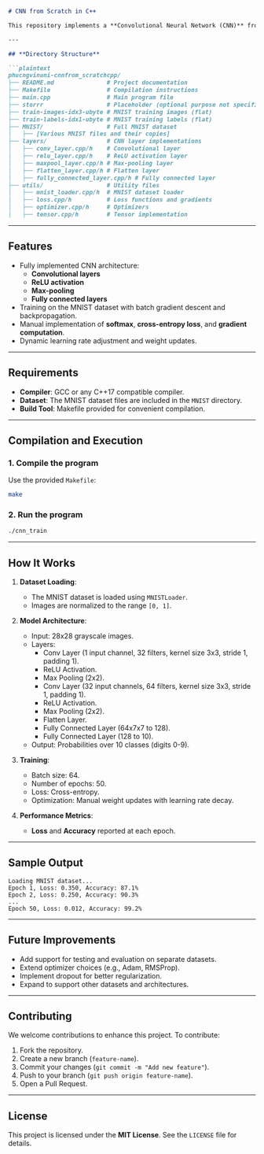 

```markdown
# CNN from Scratch in C++

This repository implements a **Convolutional Neural Network (CNN)** from scratch in **C++**. The project demonstrates training on the MNIST dataset, handling forward and backward passes, gradient updates, and basic optimization without relying on external machine learning libraries.

---

## **Directory Structure**

```plaintext
phucngvinuni-cnnfrom_scratchcpp/
├── README.md               # Project documentation
├── Makefile                # Compilation instructions
├── main.cpp                # Main program file
├── storrr                  # Placeholder (optional purpose not specified)
├── train-images-idx3-ubyte # MNIST training images (flat)
├── train-labels-idx1-ubyte # MNIST training labels (flat)
├── MNIST/                  # Full MNIST dataset
│   ├── [Various MNIST files and their copies]
├── layers/                 # CNN layer implementations
│   ├── conv_layer.cpp/h    # Convolutional layer
│   ├── relu_layer.cpp/h    # ReLU activation layer
│   ├── maxpool_layer.cpp/h # Max-pooling layer
│   ├── flatten_layer.cpp/h # Flatten layer
│   ├── fully_connected_layer.cpp/h # Fully connected layer
├── utils/                  # Utility files
│   ├── mnist_loader.cpp/h  # MNIST dataset loader
│   ├── loss.cpp/h          # Loss functions and gradients
│   ├── optimizer.cpp/h     # Optimizers
│   ├── tensor.cpp/h        # Tensor implementation
```

---

## **Features**

- Fully implemented CNN architecture:
  - **Convolutional layers**
  - **ReLU activation**
  - **Max-pooling**
  - **Fully connected layers**
- Training on the MNIST dataset with batch gradient descent and backpropagation.
- Manual implementation of **softmax**, **cross-entropy loss**, and **gradient computation**.
- Dynamic learning rate adjustment and weight updates.

---

## **Requirements**

- **Compiler**: GCC or any C++17 compatible compiler.
- **Dataset**: The MNIST dataset files are included in the `MNIST` directory.
- **Build Tool**: Makefile provided for convenient compilation.

---

## **Compilation and Execution**

### 1. Compile the program
Use the provided `Makefile`:
```bash
make
```

### 2. Run the program
```bash
./cnn_train
```

---

## **How It Works**

1. **Dataset Loading**:
   - The MNIST dataset is loaded using `MNISTLoader`.
   - Images are normalized to the range `[0, 1]`.

2. **Model Architecture**:
   - Input: 28x28 grayscale images.
   - Layers:
     - Conv Layer (1 input channel, 32 filters, kernel size 3x3, stride 1, padding 1).
     - ReLU Activation.
     - Max Pooling (2x2).
     - Conv Layer (32 input channels, 64 filters, kernel size 3x3, stride 1, padding 1).
     - ReLU Activation.
     - Max Pooling (2x2).
     - Flatten Layer.
     - Fully Connected Layer (64x7x7 to 128).
     - Fully Connected Layer (128 to 10).
   - Output: Probabilities over 10 classes (digits 0-9).

3. **Training**:
   - Batch size: 64.
   - Number of epochs: 50.
   - Loss: Cross-entropy.
   - Optimization: Manual weight updates with learning rate decay.

4. **Performance Metrics**:
   - **Loss** and **Accuracy** reported at each epoch.

---

## **Sample Output**

```plaintext
Loading MNIST dataset...
Epoch 1, Loss: 0.350, Accuracy: 87.1%
Epoch 2, Loss: 0.250, Accuracy: 90.3%
...
Epoch 50, Loss: 0.012, Accuracy: 99.2%
```

---

## **Future Improvements**

- Add support for testing and evaluation on separate datasets.
- Extend optimizer choices (e.g., Adam, RMSProp).
- Implement dropout for better regularization.
- Expand to support other datasets and architectures.

---

## **Contributing**

We welcome contributions to enhance this project. To contribute:
1. Fork the repository.
2. Create a new branch (`feature-name`).
3. Commit your changes (`git commit -m "Add new feature"`).
4. Push to your branch (`git push origin feature-name`).
5. Open a Pull Request.

---

## **License**

This project is licensed under the **MIT License**. See the `LICENSE` file for details.

